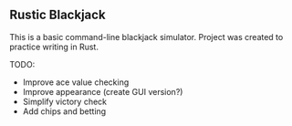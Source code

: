 ## Rustic Blackjack

This is a basic command-line blackjack simulator. Project was created to practice writing in Rust.

TODO:
- Improve ace value checking
- Improve appearance (create GUI version?)
- Simplify victory check
- Add chips and betting
